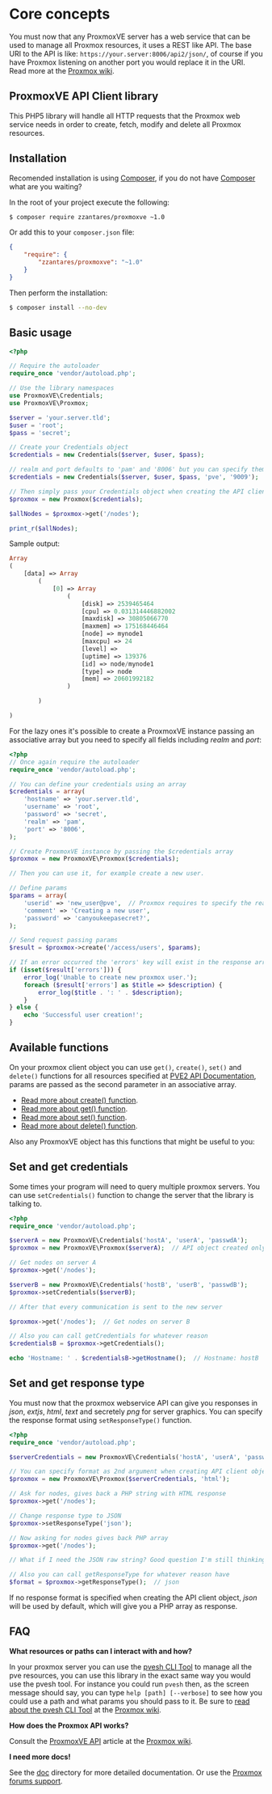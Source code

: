 Core concepts
=============

You must now that any ProxmoxVE server has a web service that can be used to manage all Proxmox resources, it uses a REST like API. The base URI to the API is like: `https://your.server:8006/api2/json/`, of course if you have Proxmox listening on another port you would replace it in the URI. Read more at the [Proxmox wiki](http://pve.proxmox.com/wiki/Proxmox_VE_API).


ProxmoxVE API Client library
----------------------------

This PHP5 library will handle all HTTP requests that the Proxmox web service needs in order to create, fetch, modify and delete all Proxmox resources.


Installation
------------

Recomended installation is using [Composer](https://getcomposer.org/), if you do not have [Composer](https://getcomposer.org/) what are you waiting?

In the root of your project execute the following:

```sh
$ composer require zzantares/proxmoxve ~1.0
```

Or add this to your `composer.json` file:

```json
{
    "require": {
        "zzantares/proxmoxve": "~1.0"
    }
}
```

Then perform the installation:
```sh
$ composer install --no-dev
```

Basic usage
-----------

```php
<?php

// Require the autoloader
require_once 'vendor/autoload.php';

// Use the library namespaces
use ProxmoxVE\Credentials;
use ProxmoxVE\Proxmox;

$server = 'your.server.tld';
$user = 'root';
$pass = 'secret';

// Create your Credentials object
$credentials = new Credentials($server, $user, $pass);

// realm and port defaults to 'pam' and '8006' but you can specify them like so
$credentials = new Credentials($server, $user, $pass, 'pve', '9009');

// Then simply pass your Credentials object when creating the API client object.
$proxmox = new Proxmox($credentials);

$allNodes = $proxmox->get('/nodes');

print_r($allNodes);
```


Sample output:

```php
Array
(
    [data] => Array
        (
            [0] => Array
                (
                    [disk] => 2539465464
                    [cpu] => 0.031314446882002
                    [maxdisk] => 30805066770
                    [maxmem] => 175168446464
                    [node] => mynode1
                    [maxcpu] => 24
                    [level] => 
                    [uptime] => 139376
                    [id] => node/mynode1
                    [type] => node
                    [mem] => 20601992182
                )

        )

)
```

For the lazy ones it's possible to create a ProxmoxVE instance passing an associative array but you need to specify all fields including *realm* and *port*:

```php
<?php
// Once again require the autoloader
require_once 'vendor/autoload.php';

// You can define your credentials using an array
$credentials = array(
    'hostname' => 'your.server.tld',
    'username' => 'root',
    'password' => 'secret',
    'realm' => 'pam',
    'port' => '8006',
);

// Create ProxmoxVE instance by passing the $credentials array
$proxmox = new ProxmoxVE\Proxmox($credentials);

// Then you can use it, for example create a new user.

// Define params
$params = array(
    'userid' => 'new_user@pve',  // Proxmox requires to specify the realm (see the docs)
    'comment' => 'Creating a new user',
    'password' => 'canyoukeepasecret?',
);

// Send request passing params
$result = $proxmox->create('/access/users', $params);

// If an error occurred the 'errors' key will exist in the response array
if (isset($result['errors'])) {
    error_log('Unable to create new proxmox user.');
    foreach ($result['errors'] as $title => $description) {
        error_log($title . ': ' . $description);
    }
} else {
    echo 'Successful user creation!';
}
```


Available functions
-------------------

On your proxmox client object you can use `get()`, `create()`, `set()` and `delete()` functions for all resources specified at [PVE2 API Documentation](http://pve.proxmox.com/pve2-api-doc/
), params are passed as the second parameter in an associative array.

- [Read more about create() function](https://github.com/ZzAntares/ProxmoxVE/blob/master/doc/create.md).
- [Read more about get() function](https://github.com/ZzAntares/ProxmoxVE/blob/master/doc/get.md).
- [Read more about set() function](https://github.com/ZzAntares/ProxmoxVE/blob/master/doc/set.md).
- [Read more about delete() function](https://github.com/ZzAntares/ProxmoxVE/blob/master/doc/delete.md).


Also any ProxmoxVE object has this functions that might be useful to you:


Set and get credentials
-----------------------

Some times your program will need to query multiple proxmox servers. You can use `setCredentials()` function to change the server that the library is talking to.
    
```php
<?php
require_once 'vendor/autoload.php';

$serverA = new ProxmoxVE\Credentials('hostA', 'userA', 'passwdA');
$proxmox = new ProxmoxVE\Proxmox($serverA);  // API object created only once

// Get nodes on server A
$proxmox->get('/nodes');

$serverB = new ProxmoxVE\Credentials('hostB', 'userB', 'passwdB');
$proxmox->setCredentials($serverB);

// After that every communication is sent to the new server

$proxmox->get('/nodes');  // Get nodes on server B

// Also you can call getCredentials for whatever reason
$credentialsB = $proxmox->getCredentials();

echo 'Hostname: ' . $credentialsB->getHostname();  // Hostname: hostB
```


Set and get response type
-------------------------

You must now that the proxmox webservice API can give you responses in *json*, *extjs*, *html*, *text* and secretely *png* for server graphics. You can specify the response format using `setResponseType()` function.

```php
<?php
require_once 'vendor/autoload.php';

$serverCredentials = new ProxmoxVE\Credentials('hostA', 'userA', 'passwdA');

// You can specify format as 2nd argument when creating API client object.
$proxmox = new ProxmoxVE\Proxmox($serverCredentials, 'html');

// Ask for nodes, gives back a PHP string with HTML response
$proxmox->get('/nodes');

// Change response type to JSON
$proxmox->setResponseType('json');

// Now asking for nodes gives back PHP array
$proxmox->get('/nodes');

// What if I need the JSON raw string? Good question I'm still thinking of it

// Also you can call getResponseType for whatever reason have
$format = $proxmox->getResponseType();  // json
```

If no response format is specified when creating the API client object, *json* will be used by default, which will give you a PHP array as response.

FAQ
---

**What resources or paths can I interact with and how?**

In your proxmox server you can use the [pvesh CLI Tool](http://pve.proxmox.com/wiki/Proxmox_VE_API#Using_.27pvesh.27_to_access_the_API) to manage all the pve resources, you can use this library in the exact same way you would use the pvesh tool. For instance you could run `pvesh` then, as the screen message should say, you can type `help [path] [--verbose]` to see how you could use a path and what params you should pass to it. Be sure to [read about the pvesh CLI Tool](http://pve.proxmox.com/wiki/Proxmox_VE_API#Using_.27pvesh.27_to_access_the_API) at the [Proxmox wiki](http://pve.proxmox.com/wiki).

**How does the Proxmox API works?**

Consult the [ProxmoxVE API](http://pve.proxmox.com/wiki/Proxmox_VE_API) article at the [Proxmox wiki](http://pve.proxmox.com/wiki).

**I need more docs!**

See the [doc](https://github.com/ZzAntares/ProxmoxVE/tree/master/doc) directory for more detailed documentation. Or use the [Proxmox forums support](http://forum.proxmox.com/).

